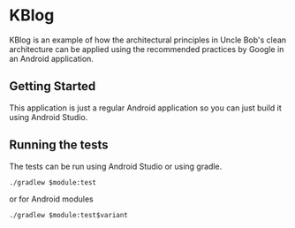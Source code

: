 # KBlog
KBlog is an example of how the architectural principles in Uncle Bob's clean architecture can be applied using the recommended practices by Google in an Android application.

## Getting Started
This application is just a regular Android application so you can just build it using Android Studio. 

## Running the tests
The tests can be run using Android Studio or using gradle.
```
./gradlew $module:test
```
or for Android modules
```
./gradlew $module:test$variant
```

